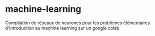 # machine-learning
Compilation de réseaux de neurones pour les problèmes élémentaires d'introduction au machine learning sur un google colab
